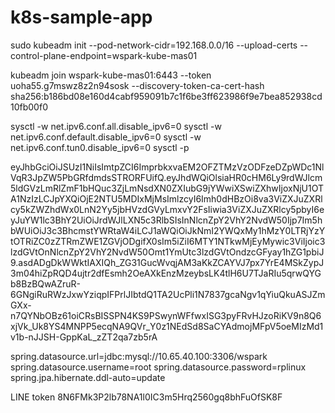# k8s-sample-app

sudo kubeadm init  --pod-network-cidr=192.168.0.0/16 --upload-certs --control-plane-endpoint=wspark-kube-mas01

kubeadm join wspark-kube-mas01:6443 --token uoha55.g7mswz8z2n94sosk --discovery-token-ca-cert-hash sha256:b186bd08e160d4cabf959091b7c1f6be3ff623986f9e7bea852938cd10fb00f0


sysctl -w net.ipv6.conf.all.disable_ipv6=0
sysctl -w net.ipv6.conf.default.disable_ipv6=0
sysctl -w net.ipv6.conf.tun0.disable_ipv6=0
sysctl -p

eyJhbGciOiJSUzI1NiIsImtpZCI6ImprbkxvaEM2OFZTMzVzODFzeDZpWDc1NlVqR3JpZW5PbGRfdmdsSTRORFUifQ.eyJhdWQiOlsiaHR0cHM6Ly9rdWJlcm5ldGVzLmRlZmF1bHQuc3ZjLmNsdXN0ZXIubG9jYWwiXSwiZXhwIjoxNjU1OTA1NzIzLCJpYXQiOjE2NTU5MDIxMjMsImlzcyI6Imh0dHBzOi8va3ViZXJuZXRlcy5kZWZhdWx0LnN2Yy5jbHVzdGVyLmxvY2FsIiwia3ViZXJuZXRlcy5pbyI6eyJuYW1lc3BhY2UiOiJrdWJlLXN5c3RlbSIsInNlcnZpY2VhY2NvdW50Ijp7Im5hbWUiOiJ3c3BhcmstYWRtaW4iLCJ1aWQiOiJkNmI2YWQxMy1hMzY0LTRjYzYtOTRiZC0zZTRmZWE1ZGVjODgifX0sIm5iZiI6MTY1NTkwMjEyMywic3ViIjoic3lzdGVtOnNlcnZpY2VhY2NvdW50Omt1YmUtc3lzdGVtOndzcGFyay1hZG1pbiJ9.asdADgDkWWktIAXIQh_ZG31GucWvqjAM3aKkZCAYVJ7px7YrE4MSkZypJ3m04hiZpRQD4ujtr2dfEsmh2OeAXkEnzMzeybsLK4tlH6U7TJaRIu5qrwQYGb8BzBQwAZruR-6GNgiRuRWzJxwYziqpIFPrlJIbtdQ1TA2UcPli1N7837gcaNgv1qYiuQkuASJZmGXx-n7QYNbOBz61oiCRsBISSPN4KS9PSwynWFfwxISG3pyFRvHJzoRiKV9n8Q6xjVk_Uk8YS4MNPP5ecqNA9QVr_Y0z1NEdSd8SaCYAdmojMFpV5oeMIzMd1v1b-nJJSH-GppKaL_zZT2qa7zb5rA



spring.datasource.url=jdbc:mysql://10.65.40.100:3306/wspark
spring.datasource.username=root
spring.datasource.password=rplinux
spring.jpa.hibernate.ddl-auto=update

LINE token
8N6FMk3P2lb78NA1l0IC3m5Hrq2560gq8bhFuOfSK8F
